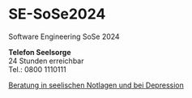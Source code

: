 # SE-SoSe2024
Software Engineering SoSe 2024

**Telefon Seelsorge** </br>
24 Stunden erreichbar </br>
Tel.: 0800 1110111 </br>

[Beratung in seelischen Notlagen und bei Depression](https://www.regensburg.de/leben/senioren/hilfe-im-alter/beratung/beratung-in-seelischen-notlagen-und-bei-depression)
